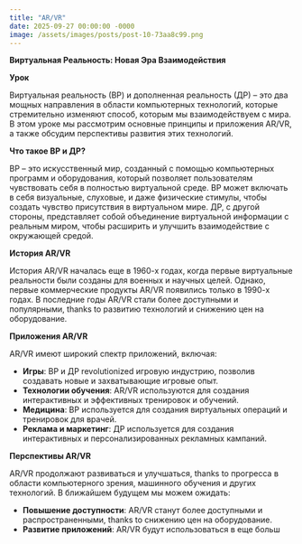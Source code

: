 ```yaml
---
title: "AR/VR"
date: 2025-09-27 00:00:00 -0000
image: /assets/images/posts/post-10-73aa8c99.png
---
```

**Виртуальная Реальность: Новая Эра Взаимодействия**

**Урок**

Виртуальная реальность (ВР) и дополненная реальность (ДР) – это два мощных направления в области компьютерных технологий, которые стремительно изменяют способ, которым мы взаимодействуем с мира. В этом уроке мы рассмотрим основные принципы и приложения AR/VR, а также обсудим перспективы развития этих технологий.

**Что такое ВР и ДР?**

ВР – это искусственный мир, созданный с помощью компьютерных программ и оборудования, который позволяет пользователям чувствовать себя в полностью виртуальной среде. ВР может включать в себя визуальные, слуховые, и даже физические стимулы, чтобы создать чувство присутствия в виртуальном мире. ДР, с другой стороны, представляет собой объединение виртуальной информации с реальным миром, чтобы расширить и улучшить взаимодействие с окружающей средой.

**История AR/VR**

История AR/VR началась еще в 1960-х годах, когда первые виртуальные реальности были созданы для военных и научных целей. Однако, первые коммерческие продукты AR/VR появились только в 1990-х годах. В последние годы AR/VR стали более доступными и популярными, thanks to развитию технологий и снижению цен на оборудование.

**Приложения AR/VR**

AR/VR имеют широкий спектр приложений, включая:

- **Игры**: ВР и ДР revolutionized игровую индустрию, позволив создавать новые и захватывающие игровые опыт.
- **Технологии обучения**: AR/VR используются для создания интерактивных и эффективных тренировок и обучений.
- **Медицина**: ВР используется для создания виртуальных операций и тренировок для врачей.
- **Реклама и маркетинг**: ДР используется для создания интерактивных и персонализированных рекламных кампаний.

**Перспективы AR/VR**

AR/VR продолжают развиваться и улучшаться, thanks to прогресса в области компьютерного зрения, машинного обучения и других технологий. В ближайшем будущем мы можем ожидать:

- **Повышение доступности**: AR/VR станут более доступными и распространенными, thanks to снижению цен на оборудование.
- **Развитие приложений**: AR/VR будут использоваться в еще больш
